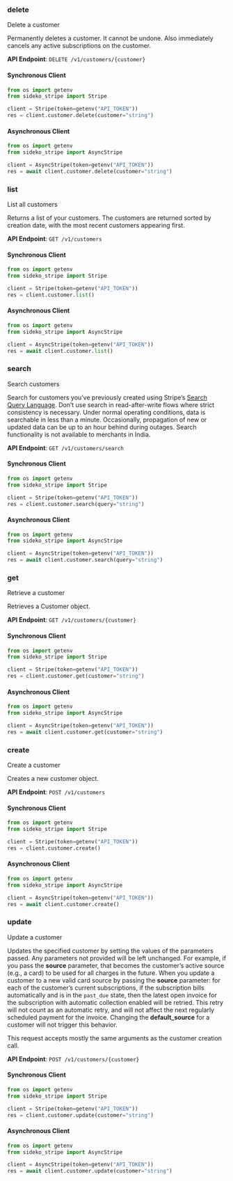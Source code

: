 
### delete <a name="delete"></a>
Delete a customer

<p>Permanently deletes a customer. It cannot be undone. Also immediately cancels any active subscriptions on the customer.</p>

**API Endpoint**: `DELETE /v1/customers/{customer}`

#### Synchronous Client

```python
from os import getenv
from sideko_stripe import Stripe

client = Stripe(token=getenv("API_TOKEN"))
res = client.customer.delete(customer="string")
```

#### Asynchronous Client

```python
from os import getenv
from sideko_stripe import AsyncStripe

client = AsyncStripe(token=getenv("API_TOKEN"))
res = await client.customer.delete(customer="string")
```

### list <a name="list"></a>
List all customers

<p>Returns a list of your customers. The customers are returned sorted by creation date, with the most recent customers appearing first.</p>

**API Endpoint**: `GET /v1/customers`

#### Synchronous Client

```python
from os import getenv
from sideko_stripe import Stripe

client = Stripe(token=getenv("API_TOKEN"))
res = client.customer.list()
```

#### Asynchronous Client

```python
from os import getenv
from sideko_stripe import AsyncStripe

client = AsyncStripe(token=getenv("API_TOKEN"))
res = await client.customer.list()
```

### search <a name="search"></a>
Search customers

<p>Search for customers you’ve previously created using Stripe’s <a href="/docs/search#search-query-language">Search Query Language</a>.
Don’t use search in read-after-write flows where strict consistency is necessary. Under normal operating
conditions, data is searchable in less than a minute. Occasionally, propagation of new or updated data can be up
to an hour behind during outages. Search functionality is not available to merchants in India.</p>

**API Endpoint**: `GET /v1/customers/search`

#### Synchronous Client

```python
from os import getenv
from sideko_stripe import Stripe

client = Stripe(token=getenv("API_TOKEN"))
res = client.customer.search(query="string")
```

#### Asynchronous Client

```python
from os import getenv
from sideko_stripe import AsyncStripe

client = AsyncStripe(token=getenv("API_TOKEN"))
res = await client.customer.search(query="string")
```

### get <a name="get"></a>
Retrieve a customer

<p>Retrieves a Customer object.</p>

**API Endpoint**: `GET /v1/customers/{customer}`

#### Synchronous Client

```python
from os import getenv
from sideko_stripe import Stripe

client = Stripe(token=getenv("API_TOKEN"))
res = client.customer.get(customer="string")
```

#### Asynchronous Client

```python
from os import getenv
from sideko_stripe import AsyncStripe

client = AsyncStripe(token=getenv("API_TOKEN"))
res = await client.customer.get(customer="string")
```

### create <a name="create"></a>
Create a customer

<p>Creates a new customer object.</p>

**API Endpoint**: `POST /v1/customers`

#### Synchronous Client

```python
from os import getenv
from sideko_stripe import Stripe

client = Stripe(token=getenv("API_TOKEN"))
res = client.customer.create()
```

#### Asynchronous Client

```python
from os import getenv
from sideko_stripe import AsyncStripe

client = AsyncStripe(token=getenv("API_TOKEN"))
res = await client.customer.create()
```

### update <a name="update"></a>
Update a customer

<p>Updates the specified customer by setting the values of the parameters passed. Any parameters not provided will be left unchanged. For example, if you pass the <strong>source</strong> parameter, that becomes the customer’s active source (e.g., a card) to be used for all charges in the future. When you update a customer to a new valid card source by passing the <strong>source</strong> parameter: for each of the customer’s current subscriptions, if the subscription bills automatically and is in the <code>past_due</code> state, then the latest open invoice for the subscription with automatic collection enabled will be retried. This retry will not count as an automatic retry, and will not affect the next regularly scheduled payment for the invoice. Changing the <strong>default_source</strong> for a customer will not trigger this behavior.</p>

<p>This request accepts mostly the same arguments as the customer creation call.</p>

**API Endpoint**: `POST /v1/customers/{customer}`

#### Synchronous Client

```python
from os import getenv
from sideko_stripe import Stripe

client = Stripe(token=getenv("API_TOKEN"))
res = client.customer.update(customer="string")
```

#### Asynchronous Client

```python
from os import getenv
from sideko_stripe import AsyncStripe

client = AsyncStripe(token=getenv("API_TOKEN"))
res = await client.customer.update(customer="string")
```
